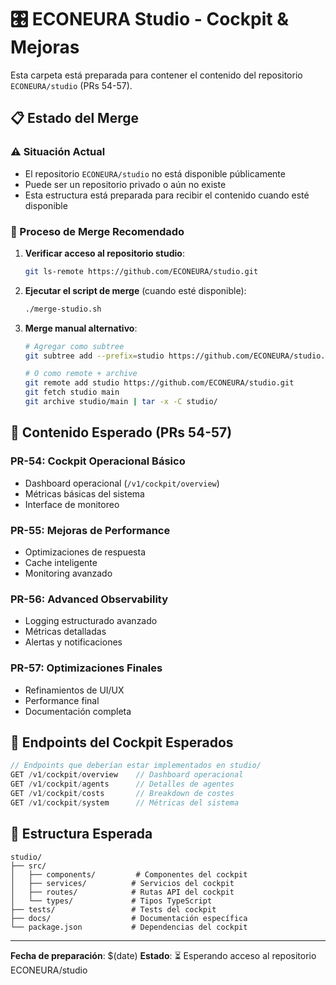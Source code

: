 # 🎛️ ECONEURA Studio - Cockpit & Mejoras

Esta carpeta está preparada para contener el contenido del repositorio `ECONEURA/studio` (PRs 54-57).

## 📋 Estado del Merge

### ⚠️ Situación Actual
- El repositorio `ECONEURA/studio` no está disponible públicamente
- Puede ser un repositorio privado o aún no existe
- Esta estructura está preparada para recibir el contenido cuando esté disponible

### 🔧 Proceso de Merge Recomendado

1. **Verificar acceso al repositorio studio**:
   ```bash
   git ls-remote https://github.com/ECONEURA/studio.git
   ```

2. **Ejecutar el script de merge** (cuando esté disponible):
   ```bash
   ./merge-studio.sh
   ```

3. **Merge manual alternativo**:
   ```bash
   # Agregar como subtree
   git subtree add --prefix=studio https://github.com/ECONEURA/studio.git main --squash
   
   # O como remote + archive
   git remote add studio https://github.com/ECONEURA/studio.git
   git fetch studio main
   git archive studio/main | tar -x -C studio/
   ```

## 🎯 Contenido Esperado (PRs 54-57)

### PR-54: Cockpit Operacional Básico
- Dashboard operacional (`/v1/cockpit/overview`)
- Métricas básicas del sistema
- Interface de monitoreo

### PR-55: Mejoras de Performance
- Optimizaciones de respuesta
- Cache inteligente
- Monitoring avanzado

### PR-56: Advanced Observability
- Logging estructurado avanzado
- Métricas detalladas
- Alertas y notificaciones

### PR-57: Optimizaciones Finales
- Refinamientos de UI/UX
- Performance final
- Documentación completa

## 🔗 Endpoints del Cockpit Esperados

```typescript
// Endpoints que deberían estar implementados en studio/
GET /v1/cockpit/overview    // Dashboard operacional
GET /v1/cockpit/agents      // Detalles de agentes
GET /v1/cockpit/costs       // Breakdown de costes
GET /v1/cockpit/system      // Métricas del sistema
```

## 📁 Estructura Esperada

```
studio/
├── src/
│   ├── components/         # Componentes del cockpit
│   ├── services/          # Servicios del cockpit
│   ├── routes/            # Rutas API del cockpit
│   └── types/             # Tipos TypeScript
├── tests/                 # Tests del cockpit
├── docs/                  # Documentación específica
└── package.json           # Dependencias del cockpit
```

---

**Fecha de preparación**: $(date)
**Estado**: ⏳ Esperando acceso al repositorio ECONEURA/studio